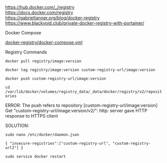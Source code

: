 https://hub.docker.com/_/registry   
https://docs.docker.com/registry    
https://gabrieltanner.org/blog/docker-registry  
https://www.blackvoid.club/private-docker-registry-with-portainer/

Docker Compose

[docker-registry/docker-compose.yml](https://github.com/kalamiridev/boilerplates/blob/main/docker-compose/docker-registry/docker-compose.yml)

Registry Commands

`docker pull registry/image:version`

`docker tag registry/image:version custom-registry-url/image:version`

`docker push custom-registry-url/image:version`

`cd /var/lib/docker/volumes/registry_data/_data/docker/registry/v2/repositories`

ERROR: The push refers to repository [custom-registry-url/image:version]
Get "custom-registry-url/image:version/v2/": http: server gave HTTP response to HTTPS client

SOLUTION:

`sudo nano /etc/docker/daemon.json`

`{ "insecure-registries":["custom-registry-url", "custom-registry-url2"] }`

`sudo service docker restart`